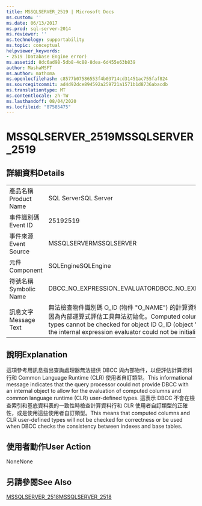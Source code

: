 ```yaml
---
title: MSSQLSERVER_2519 | Microsoft Docs
ms.custom: ''
ms.date: 06/13/2017
ms.prod: sql-server-2014
ms.reviewer: ''
ms.technology: supportability
ms.topic: conceptual
helpviewer_keywords:
- 2519 (Database Engine error)
ms.assetid: 8dc6ad98-5db8-4c88-8dea-6d455e63b839
author: MashaMSFT
ms.author: mathoma
ms.openlocfilehash: c8577b07586553f4b03714cd31451ac755faf824
ms.sourcegitcommit: ad4d92dce894592a259721a1571b1d8736abacdb
ms.translationtype: MT
ms.contentlocale: zh-TW
ms.lasthandoff: 08/04/2020
ms.locfileid: "87585475"
---
```

# <a name="mssqlserver_2519"></a><span data-ttu-id="b800d-102">MSSQLSERVER_2519</span><span class="sxs-lookup"><span data-stu-id="b800d-102">MSSQLSERVER_2519</span></span>
    
## <a name="details"></a><span data-ttu-id="b800d-103">詳細資料</span><span class="sxs-lookup"><span data-stu-id="b800d-103">Details</span></span>  
  
|||  
|-|-|  
|<span data-ttu-id="b800d-104">產品名稱</span><span class="sxs-lookup"><span data-stu-id="b800d-104">Product Name</span></span>|<span data-ttu-id="b800d-105">SQL Server</span><span class="sxs-lookup"><span data-stu-id="b800d-105">SQL Server</span></span>|  
|<span data-ttu-id="b800d-106">事件識別碼</span><span class="sxs-lookup"><span data-stu-id="b800d-106">Event ID</span></span>|<span data-ttu-id="b800d-107">2519</span><span class="sxs-lookup"><span data-stu-id="b800d-107">2519</span></span>|  
|<span data-ttu-id="b800d-108">事件來源</span><span class="sxs-lookup"><span data-stu-id="b800d-108">Event Source</span></span>|<span data-ttu-id="b800d-109">MSSQLSERVER</span><span class="sxs-lookup"><span data-stu-id="b800d-109">MSSQLSERVER</span></span>|  
|<span data-ttu-id="b800d-110">元件</span><span class="sxs-lookup"><span data-stu-id="b800d-110">Component</span></span>|<span data-ttu-id="b800d-111">SQLEngine</span><span class="sxs-lookup"><span data-stu-id="b800d-111">SQLEngine</span></span>|  
|<span data-ttu-id="b800d-112">符號名稱</span><span class="sxs-lookup"><span data-stu-id="b800d-112">Symbolic Name</span></span>|<span data-ttu-id="b800d-113">DBCC_NO_EXPRESSION_EVALUATOR</span><span class="sxs-lookup"><span data-stu-id="b800d-113">DBCC_NO_EXPRESSION_EVALUATOR</span></span>|  
|<span data-ttu-id="b800d-114">訊息文字</span><span class="sxs-lookup"><span data-stu-id="b800d-114">Message Text</span></span>|<span data-ttu-id="b800d-115">無法檢查物件識別碼 O_ID (物件 "O_NAME") 的計算資料行和使用者自訂類型，因為內部運算式評估工具無法初始化。</span><span class="sxs-lookup"><span data-stu-id="b800d-115">Computed columns and user-defined types cannot be checked for object ID O_ID (object "O_NAME") because the internal expression evaluator could not be initialized.</span></span>|  
  
## <a name="explanation"></a><span data-ttu-id="b800d-116">說明</span><span class="sxs-lookup"><span data-stu-id="b800d-116">Explanation</span></span>  
 <span data-ttu-id="b800d-117">這項參考用訊息指出查詢處理器無法提供 DBCC 與內部物件，以便評估計算資料行和 Common Language Runtime (CLR) 使用者自訂類型。</span><span class="sxs-lookup"><span data-stu-id="b800d-117">This informational message indicates that the query processor could not provide DBCC with an internal object to allow for the evaluation of computed columns and common language runtime (CLR) user-defined types.</span></span> <span data-ttu-id="b800d-118">這表示 DBCC 不會在檢查索引和基底資料表的一致性時檢查計算資料行和 CLR 使用者自訂類型的正確性，或是使用這些使用者自訂類型。</span><span class="sxs-lookup"><span data-stu-id="b800d-118">This means that computed columns and CLR user-defined types will not be checked for correctness or be used when DBCC checks the consistency between indexes and base tables.</span></span>  
  
## <a name="user-action"></a><span data-ttu-id="b800d-119">使用者動作</span><span class="sxs-lookup"><span data-stu-id="b800d-119">User Action</span></span>  
 <span data-ttu-id="b800d-120">None</span><span class="sxs-lookup"><span data-stu-id="b800d-120">None</span></span>  
  
## <a name="see-also"></a><span data-ttu-id="b800d-121">另請參閱</span><span class="sxs-lookup"><span data-stu-id="b800d-121">See Also</span></span>  
 [<span data-ttu-id="b800d-122">MSSQLSERVER_2518</span><span class="sxs-lookup"><span data-stu-id="b800d-122">MSSQLSERVER_2518</span></span>](mssqlserver-2518-database-engine-error.md)  
  
  
